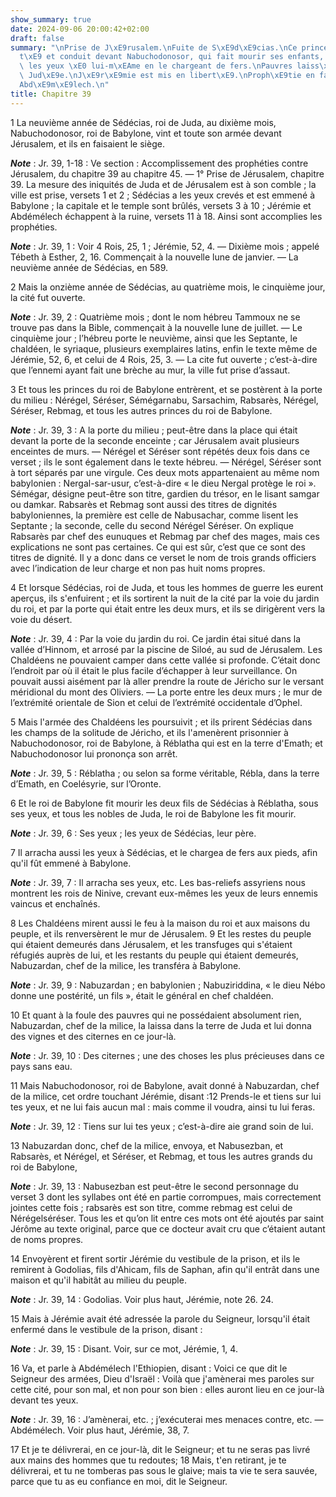 ```yaml
---
show_summary: true
date: 2024-09-06 20:00:42+02:00
draft: false
summary: "\nPrise de J\xE9rusalem.\nFuite de S\xE9d\xE9cias.\nCe prince est arr\xEA\
  t\xE9 et conduit devant Nabuchodonosor, qui fait mourir ses enfants, lui fait arracher\
  \ les yeux \xE0 lui-m\xEAme en le chargeant de fers.\nPauvres laiss\xE9s dans la\
  \ Jud\xE9e.\nJ\xE9r\xE9mie est mis en libert\xE9.\nProph\xE9tie en faveur d\u2019\
  Abd\xE9m\xE9lech.\n"
title: Chapitre 39
---
```





1 La neuvième année de Sédécias, roi de Juda, au dixième mois, Nabuchodonosor, roi de Babylone, vint et toute son armée devant Jérusalem, et ils en faisaient le siège.

***Note*** :  Jr. 39, 1-18 : Ve section : Accomplissement des prophéties contre Jérusalem, du chapitre 39 au chapitre 45. ― 1° Prise de Jérusalem, chapitre 39. La mesure des iniquités de Juda et de Jérusalem est à son comble ; la ville est prise, versets 1 et 2 ; Sédécias a les yeux crevés et est emmené à Babylone ; la capitale et le temple sont brûlés, versets 3 à 10 ; Jérémie et Abdémélech échappent à la ruine, versets 11 à 18. Ainsi sont accomplies les prophéties.

***Note*** :  Jr. 39, 1 : Voir 4 Rois, 25, 1 ; Jérémie, 52, 4. ― Dixième mois ; appelé Tébeth à Esther, 2, 16. Commençait à la nouvelle lune de janvier. ― La neuvième année de Sédécias, en 589.


2 Mais la onzième année de Sédécias, au quatrième mois, le cinquième jour, la cité fut ouverte.

***Note*** :  Jr. 39, 2 : Quatrième mois ; dont le nom hébreu Tammoux ne se trouve pas dans la Bible, commençait à la nouvelle lune de juillet. ― Le cinquième jour ; l’hébreu porte le neuvième, ainsi que les Septante, le chaldéen, le syriaque, plusieurs exemplaires latins, enfin le texte même de Jérémie, 52, 6, et celui de 4 Rois, 25, 3. ― La cite fut ouverte ; c’est-à-dire que l’ennemi ayant fait une brèche au mur, la ville fut prise d’assaut.

3 Et tous les princes du roi de Babylone entrèrent, et se postèrent à la porte du milieu : Nérégel, Séréser, Sémégarnabu, Sarsachim, Rabsarès, Nérégel, Séréser, Rebmag, et tous les autres princes du roi de Babylone.

***Note*** :  Jr. 39, 3 : A la porte du milieu ; peut-être dans la place qui était devant la porte de la seconde enceinte ; car Jérusalem avait plusieurs enceintes de murs. ― Nérégel et Séréser sont répétés deux fois dans ce verset ; ils le sont également dans le texte hébreu. ― Nérégel, Séréser sont à tort séparés par une virgule. Ces deux mots appartenaient au même nom babylonien : Nergal-sar-usur, c’est-à-dire « le dieu Nergal protège le roi ». Sémégar, désigne peut-être son titre, gardien du trésor, en le lisant samgar ou damkar. Rabsarès et Rebmag sont aussi des titres de dignités babyloniennes, la première est celle de Nabusachar, comme lisent les Septante ; la seconde, celle du second Nérégel Séréser. On explique Rabsarès par chef des eunuques et Rebmag par chef des mages, mais ces explications ne sont pas certaines. Ce qui est sûr, c’est que ce sont des titres de dignité. Il y a donc dans ce verset le nom de trois grands officiers avec l’indication de leur charge et non pas huit noms propres.


4 Et lorsque Sédécias, roi de Juda, et tous les hommes de guerre les eurent aperçus, ils s'enfuirent ; et ils sortirent la nuit de la cité par la voie du jardin du roi, et par la porte qui était entre les deux murs, et ils se dirigèrent vers la voie du désert.

***Note*** :  Jr. 39, 4 : Par la voie du jardin du roi. Ce jardin étai situé dans la vallée d’Hinnom, et arrosé par la piscine de Siloé, au sud de Jérusalem. Les Chaldéens ne pouvaient camper dans cette vallée si profonde. C’était donc l’endroit par où il était le plus facile d’échapper à leur surveillance. On pouvait aussi aisément par là aller prendre la route de Jéricho sur le versant méridional du mont des Oliviers. ― La porte entre les deux murs ; le mur de l’extrémité orientale de Sion et celui de l’extrémité occidentale d’Ophel.

5 Mais l'armée des Chaldéens les poursuivit ; et ils prirent Sédécias dans les champs de la solitude de Jéricho, et ils l'amenèrent prisonnier à Nabuchodonosor, roi de Babylone, à Réblatha qui est en la terre d'Emath; et Nabuchodonosor lui prononça son arrêt.

***Note*** :  Jr. 39, 5 : Réblatha ; ou selon sa forme véritable, Rébla, dans la terre d’Emath, en Coelésyrie, sur l’Oronte.

6 Et le roi de Babylone fit mourir les deux fils de Sédécias à Réblatha, sous ses yeux, et tous les nobles de Juda, le roi de Babylone les fit mourir.

***Note*** :  Jr. 39, 6 : Ses yeux ; les yeux de Sédécias, leur père.

7 Il arracha aussi les yeux à Sédécias, et le chargea de fers aux pieds, afin qu'il fût emmené à Babylone.

***Note*** :  Jr. 39, 7 : Il arracha ses yeux, etc. Les bas-reliefs assyriens nous montrent les rois de Ninive, crevant eux-mêmes les yeux de leurs ennemis vaincus et enchaînés.

8 Les Chaldéens mirent aussi le feu à la maison du roi et aux maisons du peuple, et ils renversèrent le mur de Jérusalem. 9 Et les restes du peuple qui étaient demeurés dans Jérusalem, et les transfuges qui s'étaient réfugiés auprès de lui, et les restants du peuple qui étaient demeurés, Nabuzardan, chef de la milice, les transféra à Babylone.

***Note*** :  Jr. 39, 9 : Nabuzardan ; en babylonien ; Nabuziriddina, « le dieu Nébo donne une postérité, un fils », était le général en chef chaldéen.

10 Et quant à la foule des pauvres qui ne possédaient absolument rien, Nabuzardan, chef de la milice, la laissa dans la terre de Juda et lui donna des vignes et des citernes en ce jour-là.

***Note*** :  Jr. 39, 10 : Des citernes ; une des choses les plus précieuses dans ce pays sans eau.


11 Mais Nabuchodonosor, roi de Babylone, avait donné à Nabuzardan, chef de la milice, cet ordre touchant Jérémie, disant :12 Prends-le et tiens sur lui tes yeux, et ne lui fais aucun mal : mais comme il voudra, ainsi tu lui feras.

***Note*** :  Jr. 39, 12 : Tiens sur lui tes yeux ; c’est-à-dire aie grand soin de lui.

13 Nabuzardan donc, chef de la milice, envoya, et Nabusezban, et Rabsarès, et Nérégel, et Séréser, et Rebmag, et tous les autres grands du roi de Babylone,

***Note*** :  Jr. 39, 13 : Nabusezban est peut-être le second personnage du verset 3 dont les syllabes ont été en partie corrompues, mais correctement jointes cette fois ; rabsarès est son titre, comme rebmag est celui de Nérégelséréser. Tous les et qu’on lit entre ces mots ont été ajoutés par saint Jérôme au texte original, parce que ce docteur avait cru que c’étaient autant de noms propres.

14 Envoyèrent et firent sortir Jérémie du vestibule de la prison, et ils le remirent à Godolias, fils d'Ahicam, fils de Saphan, afin qu'il entrât dans une maison et qu'il habitât au milieu du peuple.

***Note*** :  Jr. 39, 14 : Godolias. Voir plus haut, Jérémie, note 26. 24.


15 Mais à Jérémie avait été adressée la parole du Seigneur, lorsqu'il était enfermé dans le vestibule de la prison, disant :

***Note*** :  Jr. 39, 15 : Disant. Voir, sur ce mot, Jérémie, 1, 4.


16 Va, et parle à Abdémélech l'Ethiopien, disant : Voici ce que dit le Seigneur des armées, Dieu d'Israël : Voilà que j'amènerai mes paroles sur cette cité, pour son mal, et non pour son bien : elles auront lieu en ce jour-là devant tes yeux.

***Note*** :  Jr. 39, 16 : J’amènerai, etc. ; j’exécuterai mes menaces contre, etc. ― Abdémélech. Voir plus haut, Jérémie, 38, 7.

17 Et je te délivrerai, en ce jour-là, dit le Seigneur; et tu ne seras pas livré aux mains des hommes que tu redoutes; 18 Mais, t'en retirant, je te délivrerai, et tu ne tomberas pas sous le glaive; mais ta vie te sera sauvée, parce que tu as eu confiance en moi, dit le Seigneur.

